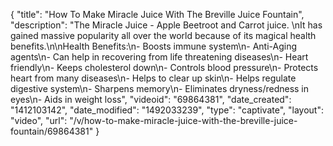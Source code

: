 {
    "title": "How To Make Miracle Juice With The Breville Juice Fountain",
    "description": "The Miracle Juice - Apple Beetroot and Carrot juice. \nIt has gained massive popularity all over the world because of its magical health benefits.\n\nHealth Benefits:\n- Boosts immune system\n- Anti-Aging agents\n- Can help in recovering from life threatening diseases\n- Heart friendly\n- Keeps cholesterol down\n- Controls blood pressure\n- Protects heart from many diseases\n- Helps to clear up skin\n- Helps regulate digestive system\n- Sharpens memory\n- Eliminates dryness\/redness in eyes\n- Aids in weight loss",
    "videoid": "69864381",
    "date_created": "1412103142",
    "date_modified": "1492033239",
    "type": "captivate",
    "layout": "video",
    "url": "\/v\/how-to-make-miracle-juice-with-the-breville-juice-fountain\/69864381"
}